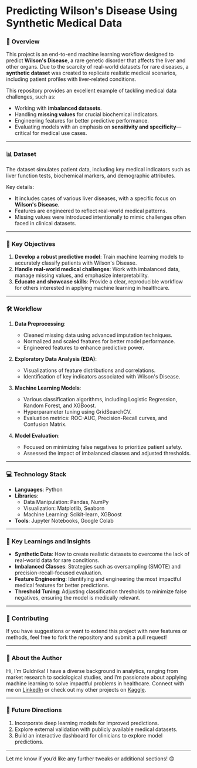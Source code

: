 # Predicting Wilson's Disease Using Synthetic Medical Data

### 🌟 **Overview**
This project is an end-to-end machine learning workflow designed to predict **Wilson's Disease**, a rare genetic disorder that affects the liver and other organs. Due to the scarcity of real-world datasets for rare diseases, a **synthetic dataset** was created to replicate realistic medical scenarios, including patient profiles with liver-related conditions. 

This repository provides an excellent example of tackling medical data challenges, such as:
- Working with **imbalanced datasets**.
- Handling **missing values** for crucial biochemical indicators.
- Engineering features for better predictive performance.
- Evaluating models with an emphasis on **sensitivity and specificity**—critical for medical use cases.

---

### 📊 **Dataset**
The dataset simulates patient data, including key medical indicators such as liver function tests, biochemical markers, and demographic attributes. 

Key details:
- It includes cases of various liver diseases, with a specific focus on **Wilson's Disease**.
- Features are engineered to reflect real-world medical patterns.
- Missing values were introduced intentionally to mimic challenges often faced in clinical datasets.

---

### 🔬 **Key Objectives**
1. **Develop a robust predictive model**: Train machine learning models to accurately classify patients with Wilson's Disease.
2. **Handle real-world medical challenges**: Work with imbalanced data, manage missing values, and emphasize interpretability.
3. **Educate and showcase skills**: Provide a clear, reproducible workflow for others interested in applying machine learning in healthcare.

---

### 🛠 **Workflow**
1. **Data Preprocessing**:
   - Cleaned missing data using advanced imputation techniques.
   - Normalized and scaled features for better model performance.
   - Engineered features to enhance predictive power.

2. **Exploratory Data Analysis (EDA)**:
   - Visualizations of feature distributions and correlations.
   - Identification of key indicators associated with Wilson's Disease.

3. **Machine Learning Models**:
   - Various classification algorithms, including Logistic Regression, Random Forest, and XGBoost.
   - Hyperparameter tuning using GridSearchCV.
   - Evaluation metrics: ROC-AUC, Precision-Recall curves, and Confusion Matrix.

4. **Model Evaluation**:
   - Focused on minimizing false negatives to prioritize patient safety.
   - Assessed the impact of imbalanced classes and adjusted thresholds.

---

### 💻 **Technology Stack**
- **Languages**: Python
- **Libraries**: 
  - Data Manipulation: Pandas, NumPy
  - Visualization: Matplotlib, Seaborn
  - Machine Learning: Scikit-learn, XGBoost
- **Tools**: Jupyter Notebooks, Google Colab

---

### 🔑 **Key Learnings and Insights**
- **Synthetic Data**: How to create realistic datasets to overcome the lack of real-world data for rare conditions.
- **Imbalanced Classes**: Strategies such as oversampling (SMOTE) and precision-recall-focused evaluation.
- **Feature Engineering**: Identifying and engineering the most impactful medical features for better predictions.
- **Threshold Tuning**: Adjusting classification thresholds to minimize false negatives, ensuring the model is medically relevant.

---


### 🤝 **Contributing**
If you have suggestions or want to extend this project with new features or methods, feel free to fork the repository and submit a pull request!

---

### 📢 **About the Author**
Hi, I’m Guldnika! I have a diverse background in analytics, ranging from market research to sociological studies, and I’m passionate about applying machine learning to solve impactful problems in healthcare. Connect with me on [LinkedIn](https://www.linkedin.com/in/guldanika-osmonova11/)  or check out my other projects on [Kaggle](/https://www.kaggle.com/guldanikaosmonova).

---

### 📌 **Future Directions**
1. Incorporate deep learning models for improved predictions.
2. Explore external validation with publicly available medical datasets.
3. Build an interactive dashboard for clinicians to explore model predictions.

---

Let me know if you’d like any further tweaks or additional sections! 😊

